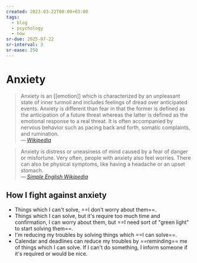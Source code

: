 ```yaml
---
created: 2023-03-22T00:00+03:00
tags:
  - blog
  - psychology
  - now
sr-due: 2025-07-22
sr-interval: 3
sr-ease: 250
---
```


# Anxiety

> Anxiety is an [[emotion]] which is characterized by an unpleasant state of inner turmoil and includes feelings of dread over anticipated events. Anxiety is different than fear in that the former is defined as the anticipation of a future threat whereas the latter is defined as the emotional response to a real threat. It is often accompanied by nervous behavior such as pacing back and forth, somatic complaints, and rumination.\
> — <cite>[Wikipedia](https://en.wikipedia.org/wiki/Anxiety)</cite>

> Anxiety is distress or uneasiness of mind caused by a fear of danger or misfortune. Very often, people with anxiety also feel worries. There can also be physical symptoms, like having a headache or an upset stomach.\
> — <cite>[Simple English Wikipedia](https://simple.wikipedia.org/wiki/Anxiety)</cite>

## How I fight against anxiety

- Things which I can't solve, ==I don't worry about them==.
- Things which I can solve, but it's require too much time and confirmation, I can worry about them, but ==I need sort of "green light" to start solving them==.
- I'm reducing my troubles by solving things which ==I can solve==.
- Calendar and deadlines can reduce my troubles by ==reminding== me of things which I can solve. If I can't do something, I inform someone if it's required or would be nice. <!--SR:!2000-01-01,1,250!2025-07-27,2,230!2025-07-27,2,249!2025-07-27,2,249-->
